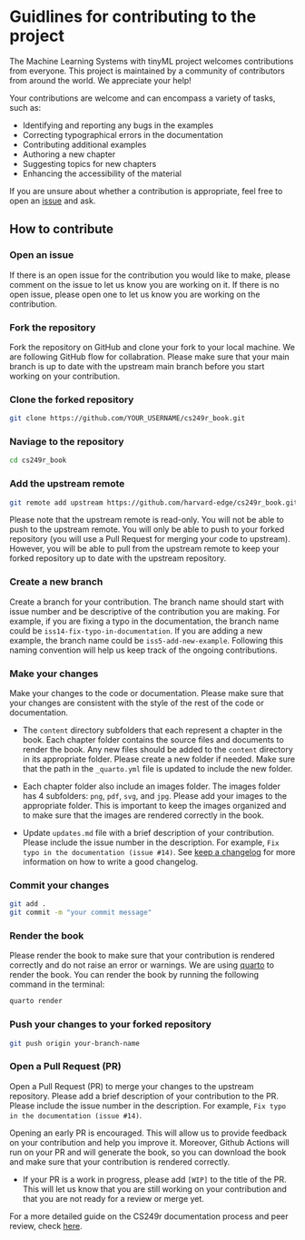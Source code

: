 # Guidlines for contributing to the project

The Machine Learning Systems with tinyML project welcomes contributions from everyone. This project is maintained by a community of contributors from around the world. We appreciate your help!


Your contributions are welcome and can encompass a variety of tasks, such as:

- Identifying and reporting any bugs in the examples
- Correcting typographical errors in the documentation
- Contributing additional examples
- Authoring a new chapter
- Suggesting topics for new chapters
- Enhancing the accessibility of the material

If you are unsure about whether a contribution is appropriate, feel free to open an [issue](https://github.com/harvard-edge/cs249r_book/issues) and ask.

## How to contribute

### Open an issue

If there is an open issue for the contribution you would like to make, please comment on the issue to let us know you are working on it. If there is no open issue, please open one to let us know you are working on the contribution.

### Fork the repository

Fork the repository on GitHub and clone your fork to your local machine. We are following GitHub flow for collabration. Please make sure that your main branch is up to date with the upstream main branch before you start working on your contribution. 

### Clone the forked repository

```bash
git clone https://github.com/YOUR_USERNAME/cs249r_book.git
```

### Naviage to the repository

```bash
cd cs249r_book
```

### Add the upstream remote

```bash
git remote add upstream https://github.com/harvard-edge/cs249r_book.git
```
Please note that the upstream remote is read-only. You will not be able to push to the upstream remote. You will only be able to push to your forked repository (you will use a Pull Request for merging your code to upstream). However, you will be able to pull from the upstream remote to keep your forked repository up to date with the upstream repository.


### Create a new branch

Create a branch for your contribution. The branch name should start with issue number and be descriptive of the contribution you are making. For example, if you are fixing a typo in the documentation, the branch name could be `iss14-fix-typo-in-documentation`. If you are adding a new example, the branch name could be `iss5-add-new-example`. Following this naming convention will help us keep track of the ongoing contributions.

### Make your changes

Make your changes to the code or documentation. Please make sure that your changes are consistent with the style of the rest of the code or documentation.  
- The `content` directory subfolders that each represent a chapter in the book. Each chapter folder contains the source files and documents to render the book. Any new files should be added to the `content` directory in its appropriate folder. Please create a new folder if needed. Make sure that the path in the `_quarto.yml` file is updated to include the new folder.

- Each chapter folder also include an images folder. The images folder has 4 subfolders: `png`, `pdf`, `svg`, and `jpg`. Please add your images to the appropriate folder. This is important to keep the images organized and to make sure that the images are rendered correctly in the book.

- Update `updates.md` file with a brief description of your contribution. Please include the issue number in the description. For example, `Fix typo in the documentation (issue #14)`. See [keep a changelog](https://keepachangelog.com/en/1.1.0/) for more information on how to write a good changelog.

### Commit your changes

```bash
git add .
git commit -m "your commit message"
```

### Render the book

Please render the book to make sure that your contribution is rendered correctly and do not raise an error or warnings. We are using [quarto](https://quarto.org/docs/get-started/) to render the book.  You can render the book by running the following command in the terminal:

```bash
quarto render
```

### Push your changes to your forked repository

```bash
git push origin your-branch-name
```

### Open a Pull Request (PR)

Open a Pull Request (PR) to merge your changes to the upstream repository. Please add a brief description of your contribution to the PR. Please include the issue number in the description. For example, `Fix typo in the documentation (issue #14)`.

Opening an early PR is encouraged. This will allow us to provide feedback on your contribution and help you improve it. Moreover, Github Actions will run on your PR and will generate the book, so you can download the book and make sure that your contribution is rendered correctly. 

- If your PR is a work in progress, please add `[WIP]` to the title of the PR. This will let us know that you are still working on your contribution and that you are not ready for a review or merge yet.


For a more detailed guide on the CS249r documentation process and peer review,
check [here](https://docs.google.com/document/d/1izDoWwFLnV8XK2FYCl23_9KYL_7EQ5OWLo-PCNUGle0).

